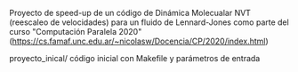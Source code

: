 Proyecto de speed-up de un código de Dinámica Molecualar NVT (reescaleo de velocidades)
para un fluido de Lennard-Jones como parte del curso "Computación Paralela 2020"
(https://cs.famaf.unc.edu.ar/~nicolasw/Docencia/CP/2020/index.html)

proyecto_inical/
    código inicial con Makefile y parámetros de entrada
